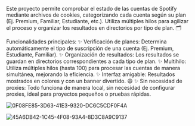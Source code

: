 Este proyecto permite comprobar el estado de las cuentas de Spotify mediante archivos de cookies, categorizando cada cuenta según su plan (Ej. Premium, Familiar, Estudiante, etc.). Utiliza múltiples hilos para agilizar el proceso y organizar los resultados en directorios por tipo de plan. 🗂️

Funcionalidades principales:
✨ Verificación de planes: Determina automáticamente el tipo de suscripción de una cuenta (Ej. Premium, Estudiante, Familiar).
✨ Organización de resultados: Los resultados se guardan en directorios correspondientes a cada tipo de plan.
✨ Multihilo: Utiliza múltiples hilos (hasta 100) para procesar las cuentas de manera simultánea, mejorando la eficiencia.
✨ Interfaz amigable: Resultados mostrados en colores y con un banner divertido. 😄
✨ Sin necesidad de proxies: Todo funciona de manera local, sin necesidad de configurar proxies, ideal para proyectos pequeños o pruebas rápidas.

![0F08FE85-3D63-41E3-9320-DC6C5CDF0F4A](https://github.com/user-attachments/assets/9dc2880f-34fa-40e3-babd-1caea54c501f)

![45A6DB42-1C45-4F08-93A4-8D3C8A9C9137](https://github.com/user-attachments/assets/8e1e8829-33e5-4cfd-8f36-d20928e2bfbd)
